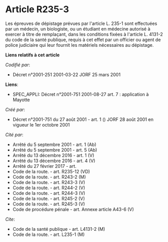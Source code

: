 # Article R235-3

Les épreuves de dépistage prévues par l'article L. 235-1 sont effectuées par un médecin, un biologiste, ou un étudiant en
médecine autorisé à exercer à titre de remplaçant, dans les conditions fixées à l'article L. 4131-2 du code de la santé
publique, requis à cet effet par un officier ou agent de police judiciaire qui leur fournit les matériels nécessaires au
dépistage.

**Liens relatifs à cet article**

_Codifié par_:

  - Décret n°2001-251 2001-03-22 JORF 25 mars 2001

**Liens**:

  - SPEC_APPLI: Décret n°2001-751 2001-08-27 art. 7 : application à Mayotte

_Créé par_:

  - Décret n°2001-751 du 27 août 2001 - art. 1 () JORF 28 août 2001 en vigueur le 1er octobre 2001

_Cité par_:

  - Arrêté du 5 septembre 2001 - art. 1 (Ab)
  - Arrêté du 5 septembre 2001 - art. 5 (Ab)
  - Arrêté du 13 décembre 2016 - art. 1 (V)
  - Arrêté du 13 décembre 2016 - art. 4 (V)
  - Arrêté du 27 février 2017 - art.
  - Code de la route. - art. R235-12 (VD)
  - Code de la route. - art. R243-2 (M)
  - Code de la route. - art. R243-3 (V)
  - Code de la route. - art. R244-2 (V)
  - Code de la route. - art. R244-3 (V)
  - Code de la route. - art. R245-2 (V)
  - Code de la route. - art. R245-3 (V)
  - Code de procédure pénale - art. Annexe article A43-6 (V)

_Cite_:

  - Code de la santé publique - art. L4131-2 (M)
  - Code de la route. - art. L235-1 (M)
